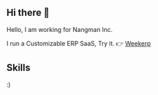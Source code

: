 ## Hi there 👋 
Hello, I am working for Nangman Inc.

I run a Customizable ERP SaaS, Try it. 👉 [Weekerp](https://www.weekerp.com/kr)

## Skills

:)
